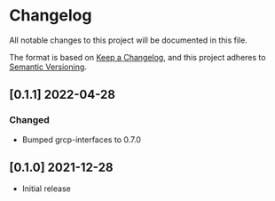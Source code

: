 # Changelog

All notable changes to this project will be documented in this file.

The format is based on [Keep a Changelog](https://keepachangelog.com/en/1.0.0/),
and this project adheres to [Semantic Versioning](https://semver.org/spec/v2.0.0.html).

## [0.1.1] 2022-04-28

### Changed

- Bumped grcp-interfaces to 0.7.0

## [0.1.0] 2021-12-28

- Initial release

